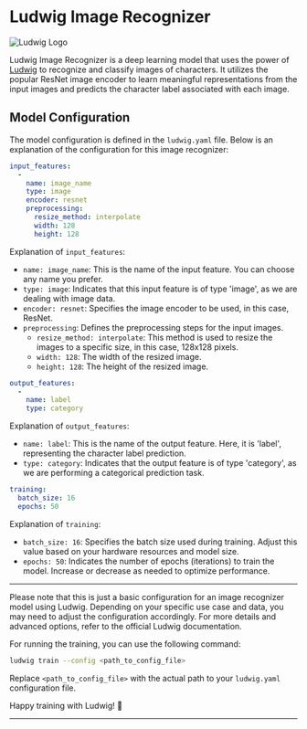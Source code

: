 
# Ludwig Image Recognizer

![Ludwig Logo](https://ludwig.ai/latest/images/ludwig_logo.svg)

Ludwig Image Recognizer is a deep learning model that uses the power of [Ludwig](https://ludwig-ai.github.io/ludwig/) to recognize and classify images of characters. It utilizes the popular ResNet image encoder to learn meaningful representations from the input images and predicts the character label associated with each image.

## Model Configuration

The model configuration is defined in the `ludwig.yaml` file. Below is an explanation of the configuration for this image recognizer:

```yaml
input_features:
  -
    name: image_name
    type: image
    encoder: resnet
    preprocessing:
      resize_method: interpolate
      width: 128
      height: 128
```

Explanation of `input_features`:

- `name: image_name`: This is the name of the input feature. You can choose any name you prefer.
- `type: image`: Indicates that this input feature is of type 'image', as we are dealing with image data.
- `encoder: resnet`: Specifies the image encoder to be used, in this case, ResNet.
- `preprocessing`: Defines the preprocessing steps for the input images.
  - `resize_method: interpolate`: This method is used to resize the images to a specific size, in this case, 128x128 pixels.
  - `width: 128`: The width of the resized image.
  - `height: 128`: The height of the resized image.

```yaml
output_features:
  -
    name: label
    type: category
```

Explanation of `output_features`:

- `name: label`: This is the name of the output feature. Here, it is 'label', representing the character label prediction.
- `type: category`: Indicates that the output feature is of type 'category', as we are performing a categorical prediction task.

```yaml
training:
  batch_size: 16
  epochs: 50
```

Explanation of `training`:

- `batch_size: 16`: Specifies the batch size used during training. Adjust this value based on your hardware resources and model size.
- `epochs: 50`: Indicates the number of epochs (iterations) to train the model. Increase or decrease as needed to optimize performance.

---

Please note that this is just a basic configuration for an image recognizer model using Ludwig. Depending on your specific use case and data, you may need to adjust the configuration accordingly. For more details and advanced options, refer to the official Ludwig documentation.

For running the training, you can use the following command:

```bash
ludwig train --config <path_to_config_file>
```

Replace `<path_to_config_file>` with the actual path to your `ludwig.yaml` configuration file.

Happy training with Ludwig! 🚀

---